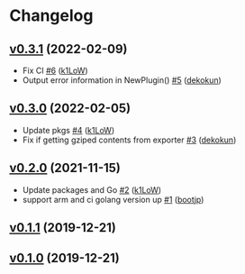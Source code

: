 # Changelog

## [v0.3.1](https://github.com/k1LoW/mackerel-plugin-prometheus-exporter/compare/v0.3.0...v0.3.1) (2022-02-09)

* Fix CI [#6](https://github.com/k1LoW/mackerel-plugin-prometheus-exporter/pull/6) ([k1LoW](https://github.com/k1LoW))
* Output error information in NewPlugin() [#5](https://github.com/k1LoW/mackerel-plugin-prometheus-exporter/pull/5) ([dekokun](https://github.com/dekokun))

## [v0.3.0](https://github.com/k1LoW/mackerel-plugin-prometheus-exporter/compare/v0.2.0...v0.3.0) (2022-02-05)

* Update pkgs [#4](https://github.com/k1LoW/mackerel-plugin-prometheus-exporter/pull/4) ([k1LoW](https://github.com/k1LoW))
* Fix if getting gziped contents from exporter [#3](https://github.com/k1LoW/mackerel-plugin-prometheus-exporter/pull/3) ([dekokun](https://github.com/dekokun))

## [v0.2.0](https://github.com/k1LoW/mackerel-plugin-prometheus-exporter/compare/v0.1.1...v0.2.0) (2021-11-15)

* Update packages and Go [#2](https://github.com/k1LoW/mackerel-plugin-prometheus-exporter/pull/2) ([k1LoW](https://github.com/k1LoW))
* support arm and ci golang version up [#1](https://github.com/k1LoW/mackerel-plugin-prometheus-exporter/pull/1) ([bootjp](https://github.com/bootjp))

## [v0.1.1](https://github.com/k1LoW/mackerel-plugin-prometheus-exporter/compare/v0.1.0...v0.1.1) (2019-12-21)


## [v0.1.0](https://github.com/k1LoW/mackerel-plugin-prometheus-exporter/compare/2e6d3e444608...v0.1.0) (2019-12-21)


